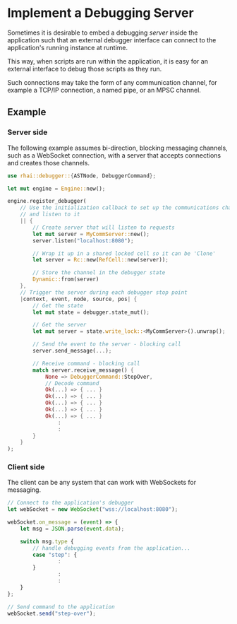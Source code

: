 Implement a Debugging Server
============================

Sometimes it is desirable to embed a debugging _server_ inside the application such that an external
debugger interface can connect to the application's running instance at runtime.

This way, when scripts are run within the application, it is easy for an external interface to debug
those scripts as they run.

Such connections may take the form of any communication channel, for example a TCP/IP connection, a
named pipe, or an MPSC channel.


Example
-------

### Server side

The following example assumes bi-direction, blocking messaging channels, such as a WebSocket
connection, with a server that accepts connections and creates those channels.

```rust
use rhai::debugger::{ASTNode, DebuggerCommand};

let mut engine = Engine::new();

engine.register_debugger(
    // Use the initialization callback to set up the communications channel
    // and listen to it
    || {
        // Create server that will listen to requests
        let mut server = MyCommServer::new();
        server.listen("localhost:8080");

        // Wrap it up in a shared locked cell so it can be 'Clone'
        let server = Rc::new(RefCell::new(server));

        // Store the channel in the debugger state
        Dynamic::from(server)
    },
    // Trigger the server during each debugger stop point
    |context, event, node, source, pos| {
        // Get the state
        let mut state = debugger.state_mut();

        // Get the server
        let mut server = state.write_lock::<MyCommServer>().unwrap();

        // Send the event to the server - blocking call
        server.send_message(...);

        // Receive command - blocking call
        match server.receive_message() {
            None => DebuggerCommand::StepOver,
            // Decode command
            Ok(...) => { ... }
            Ok(...) => { ... }
            Ok(...) => { ... }
            Ok(...) => { ... }
            Ok(...) => { ... }
                :
                :
        }
    }
);
```

### Client side

The client can be any system that can work with WebSockets for messaging.

```js
// Connect to the application's debugger
let webSocket = new WebSocket("wss://localhost:8080");

webSocket.on_message = (event) => {
    let msg = JSON.parse(event.data);

    switch msg.type {
        // handle debugging events from the application...
        case "step": {
                :
        }
                :
                :
    }
};

// Send command to the application
webSocket.send("step-over");
```
